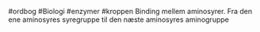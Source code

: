 #ordbog #Biologi #enzymer #kroppen 
Binding mellem aminosyrer. Fra den ene aminosyres syregruppe til den næste aminosyres aminogruppe
